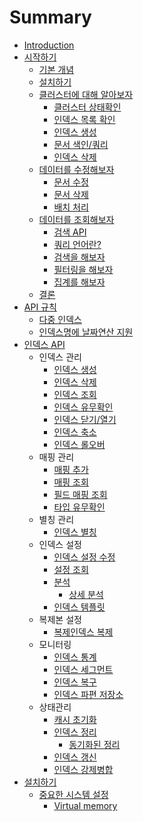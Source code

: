 # Summary

* [Introduction](README.md)
* [시작하기](getting-started.md)
  * [기본 개념](_basic_contcepts.md)
  * [설치하기](_installation.md)
  * [클러스터에 대해 알아보자](_exploring_your_cluster.md)
    * [클러스터 상태확인](_cluster_health.md)
    * [인덱스 목록 확인](_list_all_indices.md)
    * [인덱스 생성](_create_an_index.md)
    * [문서 색인/쿼리](_index_and_query_a_document.md)
    * [인덱스 삭제](_delete_an_index.md)
  * [데이터를 수정해보자](_modifying_your_data.md)
    * [문서 수정](_updating_documents.md)
    * [문서 삭제](_deleting_documents.md)
    * [배치 처리](_batch_processing.md)
  * [데이터를 조회해보자](_exploring_your_data.md)
    * [검색 API](_the_search_api.md)
    * [쿼리 언어란?](_introducing_the_query_language.md)
    * [검색을 해보자](_executing_searches.md)
    * [필터링을 해보자](_executing_filters.md)
    * [집계를 해보자](_executing_aggregations.md)
  * [결론](_conclusion.md)
* [API 규칙](api-conventions.md)
  * [다중 인덱스](multi-index.md)
  * [인덱스명에 날짜연산 지원](date-math-index-names.md)
* [인덱스 API](indices.md)
  * 인덱스 관리
    * [인덱스 생성](indices-create-index.md)
    * [인덱스 삭제](indices-delete-index.md)
    * [인덱스 조회](indices-get-index.md)
    * [인덱스 유무확인](indices-exists.md)
    * [인덱스 닫기/열기](indices-open-close.md)
    * [인덱스 축소](indices-shrink-index.md)
    * [인덱스 롤오버](indices-rollover-index.md)
  * 매핑 관리
    * [매핑 추가](indices-put-mapping.md)
    * [매핑 조회](indices-get-mapping.md)
    * [필드 매핑 조회](indices-get-field-mapping.md)
    * [타입 유무확인](indices-types-exists.md)
  * 별칭 관리
    * [인덱스 별칭](indices-aliases.md)
  * 인덱스 설정
    * [인덱스 설정 수정](indices-update-settings.md)
    * [설정 조회](indices-get-settings.md)
    * [분석](indices-analyze.md)
      * [상세 분석](_explain_analyze.md)
    * [인덱스 템플릿](indices-templates.md)
  * 복제본 설정
    * [복제인덱스 복제](indices-shadow-replicas.md)
  * 모니터링
    * [인덱스 통계](indices-stats.md)
    * [인덱스 세그먼트](indices-segments.md)
    * [인덱스 복구](indices-recovery.md)
    * [인덱스 파편 저장소](indices-shards-stores.md)
  * 상태관리
    * [캐시 초기화](indices-clearcache.md)
    * [인덱스 정리](indices-flush.md)
      * [동기화된 정리](indices-synced-flush.md)
    * [인덱스 갱신](indices-refresh.md)
    * [인덱스 강제병합](indices-forcemerge.md)
* [설치하기](setup.md)
  * [중요한 시스템 설정](setup/system_config.md)
    * [Virtual memory](setup/system_config/vm_max_map_count.md)

